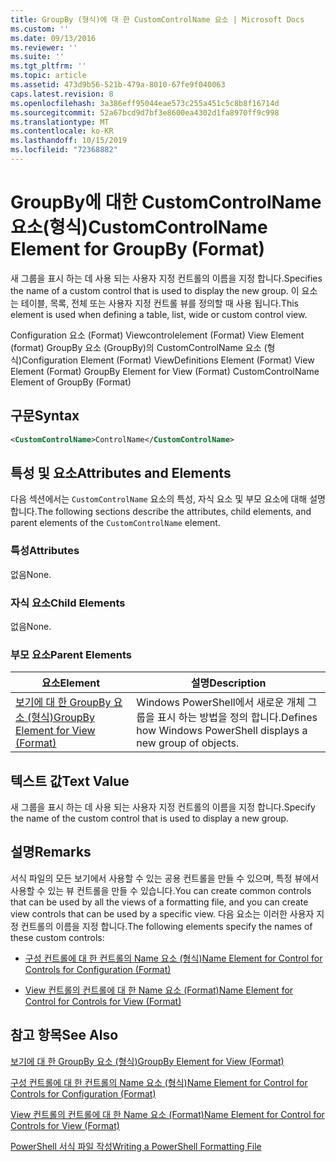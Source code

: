 ```yaml
---
title: GroupBy (형식)에 대 한 CustomControlName 요소 | Microsoft Docs
ms.custom: ''
ms.date: 09/13/2016
ms.reviewer: ''
ms.suite: ''
ms.tgt_pltfrm: ''
ms.topic: article
ms.assetid: 473d9b56-521b-479a-8010-67fe9f040063
caps.latest.revision: 8
ms.openlocfilehash: 3a386eff95044eae573c255a451c5c8b8f16714d
ms.sourcegitcommit: 52a67bcd9d7bf3e8600ea4302d1fa8970ff9c998
ms.translationtype: MT
ms.contentlocale: ko-KR
ms.lasthandoff: 10/15/2019
ms.locfileid: "72368882"
---
```

# <a name="customcontrolname-element-for-groupby-format"></a><span data-ttu-id="4ec91-102">GroupBy에 대한 CustomControlName 요소(형식)</span><span class="sxs-lookup"><span data-stu-id="4ec91-102">CustomControlName Element for GroupBy (Format)</span></span>

<span data-ttu-id="4ec91-103">새 그룹을 표시 하는 데 사용 되는 사용자 지정 컨트롤의 이름을 지정 합니다.</span><span class="sxs-lookup"><span data-stu-id="4ec91-103">Specifies the name of a custom control that is used to display the new group.</span></span> <span data-ttu-id="4ec91-104">이 요소는 테이블, 목록, 전체 또는 사용자 지정 컨트롤 뷰를 정의할 때 사용 됩니다.</span><span class="sxs-lookup"><span data-stu-id="4ec91-104">This element is used when defining a table, list, wide or custom control view.</span></span>

<span data-ttu-id="4ec91-105">Configuration 요소 (Format) Viewcontrolelement (Format) View Element (format) GroupBy 요소 (GroupBy)의 CustomControlName 요소 (형식)</span><span class="sxs-lookup"><span data-stu-id="4ec91-105">Configuration Element (Format) ViewDefinitions Element (Format) View Element (Format) GroupBy Element for View (Format) CustomControlName Element of GroupBy (Format)</span></span>

## <a name="syntax"></a><span data-ttu-id="4ec91-106">구문</span><span class="sxs-lookup"><span data-stu-id="4ec91-106">Syntax</span></span>

```xml
<CustomControlName>ControlName</CustomControlName>
```

## <a name="attributes-and-elements"></a><span data-ttu-id="4ec91-107">특성 및 요소</span><span class="sxs-lookup"><span data-stu-id="4ec91-107">Attributes and Elements</span></span>

<span data-ttu-id="4ec91-108">다음 섹션에서는 `CustomControlName` 요소의 특성, 자식 요소 및 부모 요소에 대해 설명 합니다.</span><span class="sxs-lookup"><span data-stu-id="4ec91-108">The following sections describe the attributes, child elements, and parent elements of the `CustomControlName` element.</span></span>

### <a name="attributes"></a><span data-ttu-id="4ec91-109">특성</span><span class="sxs-lookup"><span data-stu-id="4ec91-109">Attributes</span></span>

<span data-ttu-id="4ec91-110">없음</span><span class="sxs-lookup"><span data-stu-id="4ec91-110">None.</span></span>

### <a name="child-elements"></a><span data-ttu-id="4ec91-111">자식 요소</span><span class="sxs-lookup"><span data-stu-id="4ec91-111">Child Elements</span></span>

<span data-ttu-id="4ec91-112">없음</span><span class="sxs-lookup"><span data-stu-id="4ec91-112">None.</span></span>

### <a name="parent-elements"></a><span data-ttu-id="4ec91-113">부모 요소</span><span class="sxs-lookup"><span data-stu-id="4ec91-113">Parent Elements</span></span>

|<span data-ttu-id="4ec91-114">요소</span><span class="sxs-lookup"><span data-stu-id="4ec91-114">Element</span></span>|<span data-ttu-id="4ec91-115">설명</span><span class="sxs-lookup"><span data-stu-id="4ec91-115">Description</span></span>|
|-------------|-----------------|
|[<span data-ttu-id="4ec91-116">보기에 대 한 GroupBy 요소 (형식)</span><span class="sxs-lookup"><span data-stu-id="4ec91-116">GroupBy Element for View (Format)</span></span>](./groupby-element-for-view-format.md)|<span data-ttu-id="4ec91-117">Windows PowerShell에서 새로운 개체 그룹을 표시 하는 방법을 정의 합니다.</span><span class="sxs-lookup"><span data-stu-id="4ec91-117">Defines how Windows PowerShell displays a new group of objects.</span></span>|

## <a name="text-value"></a><span data-ttu-id="4ec91-118">텍스트 값</span><span class="sxs-lookup"><span data-stu-id="4ec91-118">Text Value</span></span>

<span data-ttu-id="4ec91-119">새 그룹을 표시 하는 데 사용 되는 사용자 지정 컨트롤의 이름을 지정 합니다.</span><span class="sxs-lookup"><span data-stu-id="4ec91-119">Specify the name of the custom control that is used to display a new group.</span></span>

## <a name="remarks"></a><span data-ttu-id="4ec91-120">설명</span><span class="sxs-lookup"><span data-stu-id="4ec91-120">Remarks</span></span>

<span data-ttu-id="4ec91-121">서식 파일의 모든 보기에서 사용할 수 있는 공용 컨트롤을 만들 수 있으며, 특정 뷰에서 사용할 수 있는 뷰 컨트롤을 만들 수 있습니다.</span><span class="sxs-lookup"><span data-stu-id="4ec91-121">You can create common controls that can be used by all the views of a formatting file, and you can create view controls that can be used by a specific view.</span></span> <span data-ttu-id="4ec91-122">다음 요소는 이러한 사용자 지정 컨트롤의 이름을 지정 합니다.</span><span class="sxs-lookup"><span data-stu-id="4ec91-122">The following elements specify the names of these custom controls:</span></span>

- [<span data-ttu-id="4ec91-123">구성 컨트롤에 대 한 컨트롤의 Name 요소 (형식)</span><span class="sxs-lookup"><span data-stu-id="4ec91-123">Name Element for Control for Controls for Configuration (Format)</span></span>](./name-element-for-control-for-controls-for-configuration-format.md)

- [<span data-ttu-id="4ec91-124">View 컨트롤의 컨트롤에 대 한 Name 요소 (Format)</span><span class="sxs-lookup"><span data-stu-id="4ec91-124">Name Element for Control for Controls for View (Format)</span></span>](./name-element-for-control-for-controls-for-view-format.md)

## <a name="see-also"></a><span data-ttu-id="4ec91-125">참고 항목</span><span class="sxs-lookup"><span data-stu-id="4ec91-125">See Also</span></span>

[<span data-ttu-id="4ec91-126">보기에 대 한 GroupBy 요소 (형식)</span><span class="sxs-lookup"><span data-stu-id="4ec91-126">GroupBy Element for View (Format)</span></span>](./groupby-element-for-view-format.md)

[<span data-ttu-id="4ec91-127">구성 컨트롤에 대 한 컨트롤의 Name 요소 (형식)</span><span class="sxs-lookup"><span data-stu-id="4ec91-127">Name Element for Control for Controls for Configuration (Format)</span></span>](./name-element-for-control-for-controls-for-configuration-format.md)

[<span data-ttu-id="4ec91-128">View 컨트롤의 컨트롤에 대 한 Name 요소 (Format)</span><span class="sxs-lookup"><span data-stu-id="4ec91-128">Name Element for Control for Controls for View (Format)</span></span>](./name-element-for-control-for-controls-for-view-format.md)

[<span data-ttu-id="4ec91-129">PowerShell 서식 파일 작성</span><span class="sxs-lookup"><span data-stu-id="4ec91-129">Writing a PowerShell Formatting File</span></span>](./writing-a-powershell-formatting-file.md)
